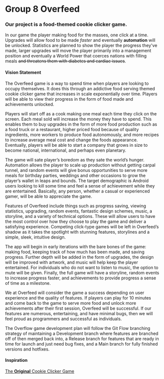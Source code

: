 # Group 8 Overfeed

### Our project is a food-themed cookie clicker game.
In our game the player making food for the masses, one click at a time. Upgrades will allow food to be made *faster* and eventually **automation** will be unlocked. Statistics are planned to show the player the progress they've made, larger upgrades will move the player primarily into a management position and eventually a World Power that coerces nations with filling meals ~~and threatens them with diabetes and cardiac issues~~.
#### Vision Statement
The Overfeed game is a way to spend time when players are looking to occupy themselves. It does this through an addictive food serving themed cookie clicker game that increases in scale exponentially over time. Players will be able to view their progress in the form of food made and achievements unlocked.

Players will start off as a cook making one meal each time they click on the screen. Each meal sold will increase the money they have to spend. This enables them to buy upgrades in the form of more food production such as a food truck or a restaurant, higher priced food because of quality ingredients, more workers to produce food autonomously, and more recipes to increase average meal cost and change the foods appearance. Eventually, players will be able to start a company that grows in size to become national, international, and perhaps even planetary.

The game will sate player’s boredom as they sate the world’s hunger. Automation allows the player to scale up production without getting carpal tunnel, and random events will give bonus opportunities to serve more meals for birthday parties, weddings and other occasions to grow the player’s wallet in leaps and bounds. The target demographic is Android users looking to kill some time and feel a sense of achievement while they are entertained. Basically, any person, whether a casual or experienced gamer, will be able to appreciate the game.

Features of Overfeed include things such as progress saving, viewing statistics, upgrading, random events, fantastic design schemes, music, a storyline, and a variety of technical options. These will allow users to have the most control over how they choose to play the game and deliver a satisfying experience. Competing click-type games will be left in Overfeed’s shadow as it takes the spotlight with stunning features, storylines and a simple, sleek, intuitive design.

The app will begin in early iterations with the bare bones of the game: making food, keeping track of how much has been made, and saving progress. Further depth will be added in the form of upgrades, the design will be improved with artwork, and music will help keep the player entertained. For individuals who do not want to listen to music, the option to mute will be given. Finally, the full game will have a storyline, random events to increase progress faster, and achievements to provide progress a sense of time as a milestone.

We at Overfeed will consider the game a success depending on user experience and the quality of features. If players can play for 10 minutes and come back to the game to serve more food and unlock more achievements after their first session, Overfeed will be successful. If our features are numerous, entertaining, and have minimal bugs, then we will feel proud as programmers and successful as individuals.

The Overflow game development plan will follow the Git Flow branching strategy of maintaining a Development branch where features are branched off of then merged back into, a Release branch for features that are ready in time for launch and just need bug fixes, and a Main branch for fully finished versions and hotfixes.

#### Inspiration
[The **Original** Cookie Clicker Game](https://orteil.dashnet.org/cookieclicker/)